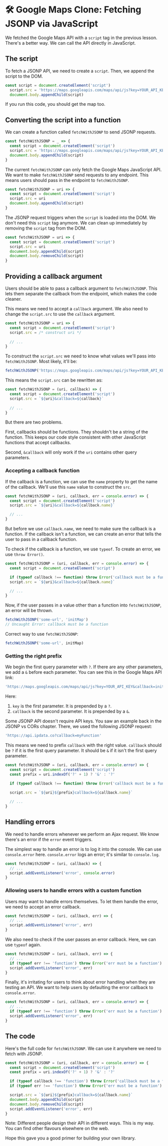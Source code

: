 # 🛠️ Google Maps Clone: Fetching JSONP via JavaScript

We fetched the Google Maps API with a `script` tag in the previous lesson. There's a better way. We can call the API directly in JavaScript. 

## The script

To fetch a JSONP API, we need to create a `script`. Then, we append the script to the DOM. 

```js
const script = document.createElement('script')
  script.src = 'https://maps.googleapis.com/maps/api/js?key=YOUR_API_KEY&callback=initMap'
  document.body.appendChild(script)
```

If you run this code, you should get the map too. 

## Converting the script into a function

We can create a function called `fetchWithJSONP` to send JSONP requests. 

```js
const fetchWithJSONP = _ => {
  const script = document.createElement('script')
  script.src = 'https://maps.googleapis.com/maps/api/js?key=YOUR_API_KEY&callback=initMap'
  document.body.appendChild(script)
}
```

The current `fetchWithJSONP` can only fetch the Google Maps  JavaScript API. We want to make `fetchWithJSONP` send requests to any endpoint. This means users should pass in the endpoint to `fetchWithJSONP`. 

```js
const fetchWithJSONP = uri => {
  const script = document.createElement('script')
  script.src = uri
  document.body.appendChild(script)
}
```

The JSONP request triggers when the `script` is loaded into the DOM. We don't need this `script` tag anymore. We can clean up immediately by removing the `script` tag from the DOM. 

```js
const fetchWithJSONP = uri => {
  const script = document.createElement('script')
  script.src = uri
  document.body.appendChild(script)
  document.body.removeChild(script)
}
```

## Providing a callback argument

Users should be able to pass a callback argument to `fetchWithJSONP`. This lets them separate the callback from the endpoint, which makes the code cleaner. 

This means we need to accept a `callback` argument. 
We also need to change the `script.src` to use the `callback` argument. 

```js
const fetchWithJSONP = uri => {
  const script = document.createElement('script')
  script.src = /* construct uri */
  
  // ...
}
```

To construct the `script.src` we need to know what values we'll pass into `fetchWithJSONP`. Most likely, it'll be: 

```js
fetchWithJSONP('https://maps.googleapis.com/maps/api/js?key=YOUR_API_KEY', 'initMap')
```

This means the `script.src` can be rewritten as: 

```js
const fetchWithJSONP = (uri, callback) => {
  const script = document.createElement('script')
  script.src = `${uri}&callback=${callback}`
  
  // ...
}
```

But there are two problems. 

First, callbacks should be functions. They shouldn't be a string of the function. This keeps our code style consistent with other JavaScript functions that accept callbacks. 

Second, `&callback` will only work if the `uri` contains other query parameters. 

### Accepting a callback function

If the callback is a function, we can use the `name` property to get the name of the callback. We'll use this `name` value to construct the `src`. 

```js
const fetchWithJSONP = (uri, callback, err = console.error) => {
  const script = document.createElement('script')
  script.src = `${uri}&callback=${callback.name}`

  // ...
}
```

But before we use `callback.name`, we need to make sure the callback is a function. If the callback isn't a function, we can create an error that tells the user to pass in a callback function. 

To check if the callback is a function, we use `typeof`. To create an error, we use `throw Error()`. 

```js
const fetchWithJSONP = (uri, callback, err = console.error) => {
  const script = document.createElement('script')

  if (typeof callback !== function) throw Error('callback must be a function')
  script.src = `${uri}&callback=${callback.name}`

  // ...
}
```

Now, if the user passes in a value other than a function into `fetchWithJSONP`, an error will be thrown. 

```js
fetchWithJSONP('some-url', 'initMap')
// Uncaught Error: callback must be a function
```

Correct way to use `fetchWithJSONP`: 

```js
fetchWithJSONP('some-url', initMap)
```

### Getting the right prefix

We begin the first query parameter with `?`. If there are any other parameters, we add a `&` before each parameter. You can see this in the Google Maps API link: 

```js
'https://maps.googleapis.com/maps/api/js?key=YOUR_API_KEY&callback=initMap'
```

Here: 

1. `key` is the first parameter. It is prepended by a `?`. 
2. `callback` is the second parameter. It is prepended by a `&`. 

Some JSONP API doesn't require API keys. You saw an example back in the JSONP vs CORs chapter. There, we used the following JSONP request:

```js
'https://api.ipdata.co?callback=myFunction'
```

This means we need to prefix `callback` with the right value. `callback` should be `?` if it is the first query parameter. It should be `&` if it isn't the first query parameter. 

```js
const fetchWithJSONP = (uri, callback, err = console.error) => {
  const script = document.createElement('script')
  const prefix = uri.indexOf('?' + 1) ? '&' : '?'
  
  if (typeof callback !== function) throw Error('callback must be a function')

  script.src = `${uri}${prefix}callback=${callback.name}`

  // ...
}
```

## Handling errors

We need to handle errors whenever we perform an Ajax request. We know there's an error if the `error` event triggers. 

The simplest way to handle an error is to log it into the console. We can use `console.error` here. `console.error` logs an error; it's similar to `console.log`. 

```js
const fetchWithJSONP = (uri, callback) => {
  // ... 
  script.addEventListener('error', console.error)
}
```

### Allowing users to handle errors with a custom function

Users may want to handle errors themselves. To let them handle the error, we need to accept an error callback. 

```js
const fetchWithJSONP = (uri, callback, err) => {
  // ...
  script.addEventListener('error', err)
}
```

We also need to check if the user passes an error callback.  Here, we can use `typeof` again. 

```js
const fetchWithJSONP = (uri, callback, err) => {
  // ...
  if (typeof err !== 'function') throw Error('err must be a function')
  script.addEventListener('error', err)
}
```

Finally, it's irritating for users to think about error handling when they are testing an API. We want to help users by defaulting the error callback to `console.error`. 

```js
const fetchWithJSONP = (uri, callback, err = console.error) => {
  // ...
  if (typeof err !== 'function') throw Error('err must be a function')
  script.addEventListener('error', err)
}
```

## The code

Here's the full code for `fetchWithJSONP`. We can use it anywhere we need to fetch with JSONP. 

```js
const fetchWithJSONP = (uri, callback, err = console.error) => {
  const script = document.createElement('script')
  const prefix = uri.indexOf('?' + 1) ? '&' : '?'

  if (typeof callback !== 'function') throw Error('callback must be a function')
  if (typeof err !== 'function') throw Error('err must be a function')

  script.src = `${uri}${prefix}callback=${callback.name}`
  document.body.appendChild(script)
  document.body.removeChild(script)
  script.addEventListener('error', err)
}
```

Note: Different people design their API in different ways. This is my way. You can find other flavours elsewhere on the web. 

Hope this gave you a good primer for building your own library. 